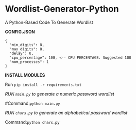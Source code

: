 # Wordlist-Generator-Python
A Python-Based Code To Generate Wordlist


**CONFIG.JSON**
```
{
  "min_digits": 8,
  "max_digits": 8,
  "delay": 0,
  "cpu_percentage": 100, <-- CPU PERCENTAGE. Suggested 100
  "num_processes": 1
}
```

**INSTALL MODULES**

Run `pip install -r requirements.txt`



*RUN `main.py` to generate a numeric password wordlist*

#Command:`python main.py`


*RUN `chars.py` to generate an alphabetical password wordlist*

Command:`python chars.py`
